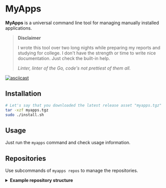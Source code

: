 # MyApps

**MyApps** is a universal command line tool for managing manually installed applications.

> **Disclaimer** 
> 
> I wrote this tool over two long nights while preparing my reports and studying for college. I don't have the strength or time to write nice documentation. Just check the built-in help.
> 
> _Linter, linter of the Go, code's not prettiest of them all._

[![asciicast](https://asciinema.org/a/451017.svg)](https://asciinema.org/a/451017)


## Installation

```bash
# Let's say that you downloaded the latest release asset "myapps.tgz"
tar -xzf myapps.tgz
sudo ./install.sh
```

## Usage

Just run the `myapps` command and check usage information.

## Repositories

Use subcommands of `myapps repos` to manage the repositories.

<details>
<summary><strong>Example repository structure</strong></summary>

```yaml
name: default
description: Default repository
maintainer: MyApps
contents: []
  # - name: applicationName
  #   description: Application description
  #   install_scenario:
  #     - some_commands
  #     - some_other_commands
  #   update_scenario:
  #     - some_commands
  #     - some_other_commands
  #   uninstall_scenario:
  #     - some_commands
  #     - some_other_commands
  #   newest_version_check:
  #     - some_commands
  #     - some_other_commands
  #   current_version_check:
  #     - some_commands
  #     - some_other_commands

# Those environment variables are available inside the scenarios:
# - LATEST_VERSION (in install & update scenarios)
# - CURRENT_VERSION (in update & uninstall scenario)
```
</details>